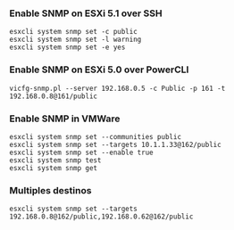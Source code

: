 ### Enable SNMP on ESXi 5.1 over SSH
```
esxcli system snmp set -c public
esxcli system snmp set -l warning
esxcli system snmp set -e yes
```
### Enable SNMP on ESXi 5.0 over PowerCLI
```
vicfg-snmp.pl --server 192.168.0.5 -c Public -p 161 -t 192.168.0.8@161/public
```
### Enable SNMP in VMWare
```
esxcli system snmp set --communities public
esxcli system snmp set --targets 10.1.1.33@162/public
esxcli system snmp set --enable true
esxcli system snmp test
esxcli system snmp get
```
### Multiples destinos
```
esxcli system snmp set --targets 192.168.0.8@162/public,192.168.0.62@162/public
```